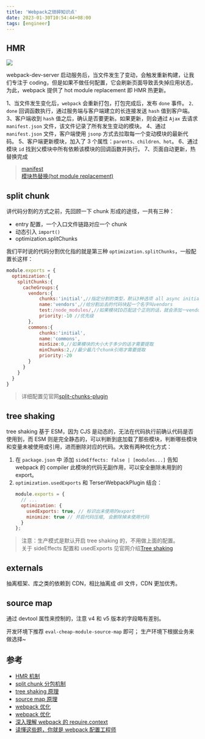 ```yaml
---
title: 'Webpack之琐碎知识点'
date: 2023-01-30T10:54:44+08:00
tags: [engineer]
---
```


## HMR

![](https://cdn.staticaly.com/gh/yokiizx/picgo@master/img/202301301743084.png)

webpack-dev-server 启动服务后，当文件发生了变动，会触发重新构建，让我们专注于 coding，但是如果不做任何配置，它会刷新页面导致丢失掉应用状态，为此，webpack 提供了 hot module replacement 即 HMR 热更新。

1、当文件发生变化后，`webpack` 会重新打包，打包完成后，发布 `done` 事件。
`2、done` 回调函数执行，通过服务端与客户端建立的长连接发送 `hash` 值到客户端。
3、客户端收到 `hash` 值之后，确认是否要更新。如果更新，则会通过 `Ajax` 去请求 `manifest.json` 文件，该文件记录了所有发生变动的模块。
4、通过 `manifest.json` 文件，客户端使用 `jsonp` 方式去拉取每一个变动模块的最新代码。
5、客户端更新模块，加入了 3 个属性：`parents、children、hot`。
6、通过模块 `id` 找到父模块中所有依赖该模块的回调函数并执行。
7、页面自动更新，热替换完成

> [manifest](https://webpack.docschina.org/concepts/manifest/#manifest)  
> [模块热替换(hot module replacement)](https://webpack.docschina.org/concepts/hot-module-replacement/)

## split chunk

讲代码分割的方式之前，先回顾一下 chunk 形成的途径，一共有三种：

- entry 配置，一个入口文件链路对应一个 chunk
- 动态引入 `import()`
- optimization.splitChunks

我们平时说的代码分割优化指的就是第三种 `optimization.splitChunks`，一般配置长这样：

```JavaScript
module.exports = {
  optimization:{
    splitChunks:{
      cacheGroups:{
        vendors:{
            chunks:'initial',//指定分割的类型，默认3种选项 all async initial
            name:'vendors',//给分割出去的代码块起一个名字叫vendors
            test:/node_modules/,//如果模块ID匹配这个正则的话，就会添加一vendors代码块
            priority:-10 //优先级
        },
        commons:{
            chunks:'initial',
            name:'commons',
            minSize:0,//如果模块的大小大于多少的话才需要提取
            minChunks:2,//最少最几个chunk引用才需要提取
            priority:-20
        }
      }
    }
  }
}
```

> 详细配置见官网[split-chunks-plugin](https://webpack.docschina.org/plugins/split-chunks-plugin)

## tree shaking

tree shaking 基于 ESM，因为 CJS 是动态的，无法在代码执行前确认代码是否使用到，而 ESM 则是完全静态的，可以判断到底加载了那些模块，判断哪些模块和变量未被使用或引用，进而删除对应的代码。大致有两种优化方式：

1. 在 `package.json` 中 添加 `sideEffects: false | [modules...]` 告知 webpack 的 compiler 此模块的代码无副作用，可以安全删除未用到的 export。
2. `optimization.usedExports` 和 TerserWebpackPlugin 结合：
   ```js
   module.exports = {
     // ...
     optimization: {
       usedExports: true, // 标识出未使用的export
       minimize: true // 开启代码压缩, 会删除掉未使用代码
     }
   };
   ```

> 注意：生产模式是默认开启 tree shaking 的，不用做上面的配置。  
> 关于 sideEffects 配置和 usedExports 见官网介绍[Tree shaking](https://webpack.docschina.org/guides/tree-shaking/)

## externals

抽离框架、库之类的依赖到 CDN，相比抽离成 dll 文件，CDN 更加优秀。

## source map

通过 devtool 属性来控制的，注意 v4 和 v5 版本的字段略有差别。

开发环境下推荐 `eval-cheap-module-source-map` 即可；
生产环境下根据业务来做选择~

## 参考

- [HMR 机制](https://mp.weixin.qq.com/s/GlwGJ4cEe-1FgWW4EVpG_w)
- [split chunk 分包机制](https://mp.weixin.qq.com/s/YjzcmwjI-6D8gyIkZF0tVw)
- [tree shaking 原理](https://mp.weixin.qq.com/s/XVBFZ9fHBmcfNN6kgSLshw)
- [source map 原理](https://mp.weixin.qq.com/s/pOBKras7skY2efsY0tRB0A)
- [webpack 优化](https://github.com/jantimon/html-webpack-plugin)
- [webpack 优化](https://mp.weixin.qq.com/s/Rv1O4oFvj6rVpijUXtfyCA)
- [深入理解 webpack 的 require.context](https://mp.weixin.qq.com/s/wEAXLtIpE9AN7ZyCjnfBEg)
- [读懂这些题，你就是 webpack 配置工程师](https://juejin.cn/post/6844903890429673480)
